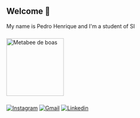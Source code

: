 ## Welcome 👋

<p align="left">My name is Pedro Henrique and I'm a student of SI </p>

###

<div></div>

<div>
  <img src = "https://i.pinimg.com/originals/fb/c2/0f/fbc20f26cb09d634a50aaf1576838be4.gif"  height  = 150px alt="Metabee de boas">
</div>

###

[![Instagram](https://img.shields.io/badge/Instagram-E4405F?style=for-the-badge&logo=instagram&logoColor=white)](https://www.instagram.com/pedro.h2/)
[![Gmail](https://img.shields.io/badge/Gmail-D14836?style=for-the-badge&logo=gmail&logoColor=white)](pedro.pepe889@gmail.com)
[![Linkedin](https://img.shields.io/badge/LinkedIn-0077B5?style=for-the-badge&logo=linkedin&logoColor=white)](https://www.linkedin.com/in/pedro-henrique-02510a261/)
<!--
**DevPedroHenrique007/DevPedroHenrique007** is a ✨ _special_ ✨ repository because its `README.md` (this file) appears on your GitHub profile.
